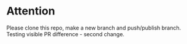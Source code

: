 ﻿# Attention

Please clone this repo, make a new branch and push/publish branch.
Testing visible PR difference - second change.
